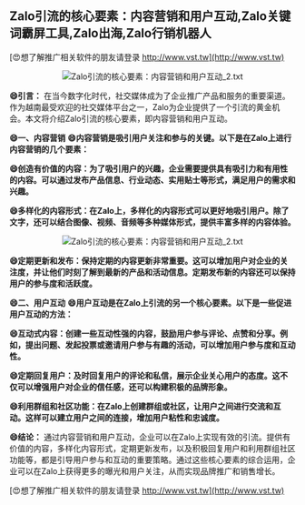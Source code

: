 ## **Zalo引流的核心要素：内容营销和用户互动,Zalo关键词霸屏工具,Zalo出海,Zalo行销机器人**

[😍想了解推广相关软件的朋友请登录 http://www.vst.tw](http://www.vst.tw)

 <center><img src="https://vst.tw/MP4/tuiguang/png/8.png" alt="Zalo引流的核心要素：内容营销和用户互动_2.txt"></center>

**😄引言：**
在当今数字化时代，社交媒体成为了企业推广产品和服务的重要渠道。作为越南最受欢迎的社交媒体平台之一，Zalo为企业提供了一个引流的黄金机会。本文将介绍Zalo引流的核心要素，即内容营销和用户互动。

**😄一、内容营销**
**😄内容营销是吸引用户关注和参与的关键。以下是在Zalo上进行内容营销的几个要素：**

**😄创造有价值的内容：为了吸引用户的兴趣，企业需要提供具有吸引力和有用性的内容。可以通过发布产品信息、行业动态、实用贴士等形式，满足用户的需求和兴趣。**

**😄多样化的内容形式：在Zalo上，多样化的内容形式可以更好地吸引用户。除了文字，还可以结合图像、视频、音频等多种媒体形式，提供丰富多样的内容体验。**

 <center><img src="https://vst.tw/MP4/tuiguang/png/6.png" alt="Zalo引流的核心要素：内容营销和用户互动_2.txt"></center>

**😄定期更新和发布：保持定期的内容更新非常重要。这可以增加用户对企业的关注度，并让他们时刻了解到最新的产品和活动信息。定期发布新的内容还可以保持用户的参与度和活跃度。**

**😄二、用户互动**
**😄用户互动是在Zalo上引流的另一个核心要素。以下是一些促进用户互动的方法：**

**😄互动式内容：创建一些互动性强的内容，鼓励用户参与评论、点赞和分享。例如，提出问题、发起投票或邀请用户参与有趣的活动，可以增加用户参与度和互动性。**

**😄定期回复用户：及时回复用户的评论和私信，展示企业关心用户的态度。这不仅可以增强用户对企业的信任感，还可以构建积极的品牌形象。**

**😄利用群组和社区功能：在Zalo上创建群组或社区，让用户之间进行交流和互动。这样可以建立用户之间的连接，增加用户粘性和忠诚度。**

**😄结论：**
通过内容营销和用户互动，企业可以在Zalo上实现有效的引流。提供有价值的内容，多样化内容形式，定期更新发布，以及积极回复用户和利用群组社区功能等，都是引导用户参与和互动的重要策略。通过这些核心要素的综合运用，企业可以在Zalo上获得更多的曝光和用户关注，从而实现品牌推广和销售增长。

[😍想了解推广相关软件的朋友请登录 http://www.vst.tw](http://www.vst.tw)



